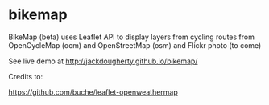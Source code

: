 bikemap
=======

BikeMap (beta) uses Leaflet API to display layers from cycling routes from OpenCycleMap (ocm) and OpenStreetMap (osm) and Flickr photo (to come)

See live demo at <a href="http://jackdougherty.github.io/bikemap/">http://jackdougherty.github.io/bikemap/</a>

Credits to:

https://github.com/buche/leaflet-openweathermap


